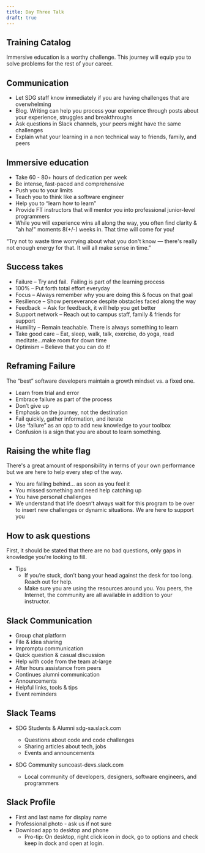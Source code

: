 ```yaml
---
title: Day Three Talk
draft: true
---
```


## Training Catalog

Immersive education is a worthy challenge. This journey will equip you to solve problems for the rest of your career.

## Communication

- Let SDG staff know immediately if you are having challenges that are overwhelming
- Blog. Writing can help you process your experience through posts about your experience, struggles and breakthroughs
- Ask questions in Slack channels, your peers might have the same challenges
- Explain what your learning in a non technical way to friends, family, and peers

## Immersive education

- Take 60 - 80+ hours of dedication per week
- Be intense, fast-paced and comprehensive
- Push you to your limits
- Teach you to think like a software engineer
- Help you to “learn how to learn”
- Provide FT instructors that will mentor you into professional junior-level programmers
- While you will experience wins all along the way, you often find clarity & "ah ha!" moments 8(+/-) weeks in. That time will come for you!

“Try not to waste time worrying about what you don't know — there's really not enough energy for that. It will all make sense in time.”

## Success takes

- Failure – Try and fail.  Failing is part of the learning process
- 100% – Put forth total effort everyday
- Focus – Always remember why you are doing this & focus on that goal
- Resilience – Show perseverance despite obstacles faced along the way
- Feedback  – Ask for feedback, it will help you get better
- Support network – Reach out to campus staff, family & friends for support
- Humility – Remain teachable. There is always something to learn
- Take good care – Eat, sleep, walk, talk, exercise, do yoga, read meditate…make room for down time
- Optimism – Believe that you can do it!

## Reframing Failure

The “best” software developers maintain a growth mindset vs. a fixed one.

- Learn from trial and error
- Embrace failure as part of the process
- Don’t give up
- Emphasis on the journey, not the destination
- Fail quickly, gather information, and iterate
- Use ‘failure” as an opp to add new knowledge to your toolbox
- Confusion is a sign that you are about to learn something.

## Raising the white flag

There's a great amount of responsibility in terms of your own performance but we are here to help every step of the way.

- You are falling behind… as soon as you feel it
- You missed something and need help catching up
- You have personal challenges
- We understand that life doesn’t always wait for this program to be over to insert new challenges or dynamic situations. We are here to support you

## How to ask questions

First, it should be stated that there are no bad questions, only gaps in knowledge you're looking to fill.

- Tips
  - If you’re stuck, don’t bang your head against the desk for too long. Reach out for help.
  - Make sure you are using the resources around you. You peers, the Internet, the community are all available in addition to your instructor.

## Slack Communication

- Group chat platform
- File & idea sharing
- Impromptu communication
- Quick question & casual discussion
- Help with code from the team at-large
- After hours assistance from peers
- Continues alumni communication
- Announcements
- Helpful links, tools & tips
- Event reminders

## Slack Teams

- SDG Students & Alumni sdg-sa.slack.com
  - Questions about code and code challenges
  - Sharing articles about tech, jobs
  - Events and announcements
- SDG Community suncoast-devs.slack.com

  - Local community of developers, designers, software engineers, and programmers

## Slack Profile

- First and last name for display name
- Professional photo - ask us if not sure
- Download app to desktop and phone
  - Pro-tip: On desktop, right click icon in dock, go to options and check keep in dock and open at login.
